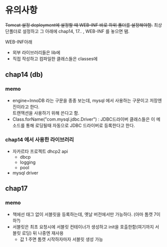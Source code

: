 # 유의사항 
~~Tomcat 설정 deployment에 설정할 때 WEB-INF 바로 하위 폴더를 설정해야함.~~
최상단폴더로 설정하고 그 아래에 chap14, 17.. , WEB-INF 를 놓으면 됌.

WEB-INF아래
- 외부 라이브러리들은 lib에
- 직접 작성하고 컴파일한 클래스들은 classes에

## chap14 (db)
### memo
- engine=InnoDB 라는 구문을 종종 보는데, mysql 에서 사용하는 구문이고 저장엔진이라고 한다.  
  트랜잭션을 사용하기 위해 쓴다고 함.
- Class.forName("com.mysql.jdbc.Driver") : JDBC드라이버 클래스들은 이 메소드를 통해 로딩될때 자동으로 JDBC 드라이버로 등록한다고 한다.
  

### chap14 에서 사용한 라이브러리
- 자카르타 프로젝트 dhcp2 api 
    - dbcp
    - logging  
    - pool
- mysql driver

## chap17
### memo
- 책에선 <servlet-mapping> 태그 없이 서블릿을 등록하는데, 옛날 버전에서만 가능하다. (아마 톰캣 7이하?)
- 서블릿은 최초 요청시에 서블릿 컨테이너가 생성하고 init을 호출한함(여기까지 서블릿 로딩) 뒤 나중엔 재사용    
  - <load-on-startup> 값 1 주면 톰캣 시작하자마자 서블릿 생성 가능